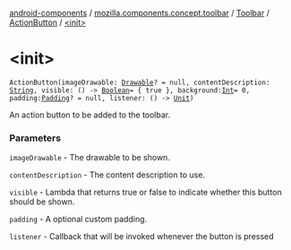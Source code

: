 [android-components](../../../index.md) / [mozilla.components.concept.toolbar](../../index.md) / [Toolbar](../index.md) / [ActionButton](index.md) / [&lt;init&gt;](./-init-.md)

# &lt;init&gt;

`ActionButton(imageDrawable: `[`Drawable`](https://developer.android.com/reference/android/graphics/drawable/Drawable.html)`? = null, contentDescription: `[`String`](https://kotlinlang.org/api/latest/jvm/stdlib/kotlin/-string/index.html)`, visible: () -> `[`Boolean`](https://kotlinlang.org/api/latest/jvm/stdlib/kotlin/-boolean/index.html)` = { true }, background: `[`Int`](https://kotlinlang.org/api/latest/jvm/stdlib/kotlin/-int/index.html)` = 0, padding: `[`Padding`](../../../mozilla.components.support.base.android/-padding/index.md)`? = null, listener: () -> `[`Unit`](https://kotlinlang.org/api/latest/jvm/stdlib/kotlin/-unit/index.html)`)`

An action button to be added to the toolbar.

### Parameters

`imageDrawable` - The drawable to be shown.

`contentDescription` - The content description to use.

`visible` - Lambda that returns true or false to indicate whether this button should be shown.

`padding` - A optional custom padding.

`listener` - Callback that will be invoked whenever the button is pressed